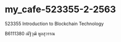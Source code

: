 # my_cafe-523355-2-2563
 
523355 Introduction to Blockchain Technology

B6111380 ณัฐิวุฒิ พูลสุวรรณ

